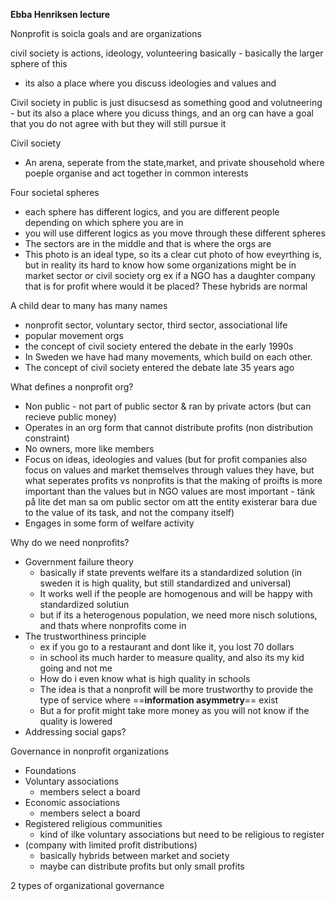 **Ebba Henriksen lecture**

Nonprofit is soicla goals and are organizations

civil society is actions, ideology, volunteering basically - basically the larger sphere of this
- its also a place where you discuss ideologies and values and 

Civil society in public is just disucsesd as something good and volutneering - but its also a place where you dicuss things, and an org can have a goal that you do not agree with but they will still pursue it

Civil society
- An arena, seperate from the state,market, and private shousehold where poeple organise and act together in common interests

Four societal spheres
- each sphere has different logics, and you are different people depending on which sphere you are in
- you will use different logics as you move through these different spheres
- The sectors are in the middle and that is where the orgs are
- This photo is an ideal type, so its a clear cut photo of how eveyrthing is, but in reality its hard to know how some organizations might be in market sector or civil society org ex if a NGO has a daughter company that is for profit where would it be placed? These hybrids are normal

A child dear to many has many names
- nonprofit sector, voluntary sector, third sector, associational life
- popular movement orgs
- the concept of civil society entered the debate in the early 1990s
- In Sweden we have had many movements, which build on each other.
- The concept of civil society entered the debate late 35 years ago

What defines a nonprofit org?
- Non public - not part of public sector & ran by private actors (but can recieve public money)
- Operates in an org form that cannot distribute profits (non distribution constraint)
- No owners, more like members
- Focus on ideas, ideologies and values (but for profit companies also focus on values and market themselves through values they have, but what seperates profits vs nonprofits is that the making of proifts is more important than the values but in NGO values are most important - tänk på lite det man sa om public sector om att the entity existerar bara due to the value of its task, and not the company itself)
- Engages in some form of welfare activity

Why do we need nonprofits?
- Government failure theory
	- basically if state prevents welfare its a standardized solution (in sweden it is high quality, but still standardized and universal)
	- It works well if the people are homogenous and will be happy with standardized solutiun
	- but if its a heterogenous population, we need more nisch solutions, and thats where nonprofits come in
- The trustworthiness principle
	- ex if you go to a restaurant and dont like it, you lost 70 dollars
	- in school its much harder to measure quality, and also its my kid going and not me
	- How do i even know what is high quality in schools
	- The idea is that a nonprofit will be more trustworthy to provide the type of service where ==**information asymmetry**== exist
	- But a for profit might take more money as you will not know if the quality is lowered
- Addressing social gaps?


Governance in nonprofit organizations
- Foundations
- Voluntary associations
	- members select a board
- Economic associations
	- members select a board
- Registered religious communities
	- kind of ilke voluntary associations but need to be religious to register
- (company with limited profit distributions)
	- basically hybrids between market and society
	- maybe can distribute profits but only small profits


2 types of organizational governance 